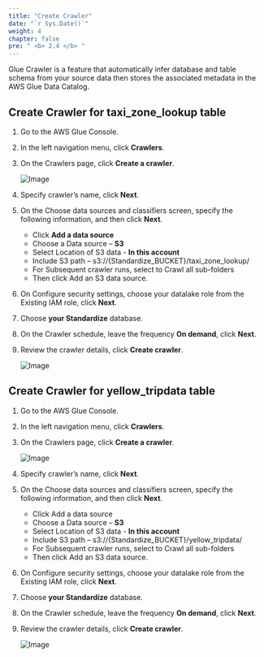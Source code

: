 ```yaml
---
title: "Create Crawler"
date: "`r Sys.Date()`"
weight: 4
chapter: false
pre: " <b> 2.4 </b> "
---
```


Glue Crawler is a feature that automatically infer database and table schema from your source data then stores the
associated metadata in the AWS Glue Data Catalog.

## Create Crawler for **taxi_zone_lookup** table

1. Go to the AWS Glue Console.
2. In the left navigation menu, click **Crawlers**.
3. On the Crawlers page, click **Create a crawler**.

   ![Image](/repo_pmt_ws-fcj-004/images/2/4/24-001.png?featherlight=false&width=90pc)

4. Specify crawler’s name, click **Next**.
5. On the Choose data sources and classifiers screen, specify the following information, and then click **Next**.

    * Click **Add a data source**
    * Choose a Data source – **S3**
    * Select Location of S3 data - **In this account**
    * Include S3 path – s3://{Standardize_BUCKET}/taxi_zone_lookup/
    * For Subsequent crawler runs, select to Crawl all sub-folders
    * Then click Add an S3 data source.

6. On Configure security settings, choose your datalake role from the Existing IAM role, click **Next**.
7. Choose  **your Standardize** database.
8. On the Crawler schedule, leave the frequency **On demand**, click **Next**.
9. Review the crawler details, click **Create crawler**.

   ![Image](/repo_pmt_ws-fcj-004/images/2/4/24-002.png?featherlight=false&width=90pc)

## Create Crawler for **yellow_tripdata** table

1. Go to the AWS Glue Console.
2. In the left navigation menu, click **Crawlers**.
3. On the Crawlers page, click **Create a crawler**.

   ![Image](/repo_pmt_ws-fcj-004/images/2/4/24-001.png?featherlight=false&width=90pc)

4. Specify crawler’s name, click **Next**.
5. On the Choose data sources and classifiers screen, specify the following information, and then click **Next**.

    * Click Add a data source
    * Choose a Data source – **S3**
    * Select Location of S3 data - **In this account**
    * Include S3 path – s3://{Standardize_BUCKET}/yellow_tripdata/
    * For Subsequent crawler runs, select to Crawl all sub-folders
    * Then click Add an S3 data source.

6. On Configure security settings, choose your datalake role from the Existing IAM role, click **Next**.
7. Choose  **your Standardize** database.
8. On the Crawler schedule, leave the frequency **On demand**, click **Next**.
9. Review the crawler details, click **Create crawler**.

   ![Image](/repo_pmt_ws-fcj-004/images/2/4/24-003.png?featherlight=false&width=90pc)
